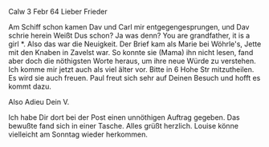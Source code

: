  Calw 3 Febr 64
Lieber Frieder

Am Schiff schon kamen Dav und Carl mir entgegengesprungen, und Dav schrie herein Weißt Dus schon? Ja was denn? You are grandfather, it is a girl <Julia>*. Also das war die Neuigkeit. Der Brief kam als Marie bei Wöhrle's, Jette mit den Knaben in Zavelst war. So konnte sie (Mama) ihn nicht lesen, fand aber doch die nöthigsten Worte heraus, um ihre neue Würde zu verstehen. Ich komme mir jetzt auch als viel älter vor. Bitte in 6 Hohe Str mitzutheilen. Es wird sie auch freuen. Paul freut sich sehr auf Deinen Besuch und hofft es kommt dazu.

 Also Adieu
 Dein V.

Ich habe Dir dort bei der Post einen unnöthigen Auftrag gegeben. Das bewußte fand sich in einer Tasche. Alles grüßt herzlich. Louise könne vielleicht am Sonntag wieder herkommen.

